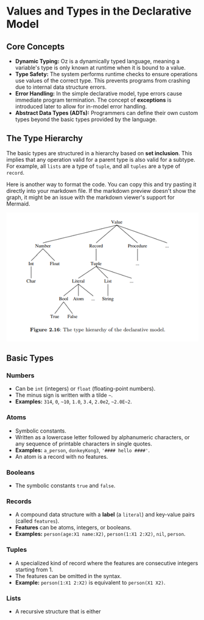 # Values and Types in the Declarative Model

## Core Concepts

* **Dynamic Typing:** Oz is a dynamically typed language, meaning a variable's type is only known at runtime when it is bound to a value.
* **Type Safety:** The system performs runtime checks to ensure operations use values of the correct type. This prevents programs from crashing due to internal data structure errors.
* **Error Handling:** In the simple declarative model, type errors cause immediate program termination. The concept of **exceptions** is introduced later to allow for in-model error handling.
* **Abstract Data Types (ADTs):** Programmers can define their own custom types beyond the basic types provided by the language.

## The Type Hierarchy

The basic types are structured in a hierarchy based on **set inclusion**. This implies that any operation valid for a parent type is also valid for a subtype. For example, all `lists` are a type of `tuple`, and all `tuples` are a type of `record`.

Here is another way to format the code. You can copy this and try pasting it directly into your markdown file. If the markdown preview doesn't show the graph, it might be an issue with the markdown viewer's support for Mermaid.


![figure2-16](../imagenes/figure2-16.PNG)


## Basic Types

### Numbers

* Can be `int` (integers) or `float` (floating-point numbers).
* The minus sign is written with a tilde `~`.
* **Examples:** `314`, `0`, `~10`, `1.0`, `3.4`, `2.0e2`, `~2.0E~2`.

### Atoms

* Symbolic constants.
* Written as a lowercase letter followed by alphanumeric characters, or any sequence of printable characters in single quotes.
* **Examples:** `a_person`, `donkeyKong3`, `'#### hello ####'`.
* An atom is a record with no features.

### Booleans

* The symbolic constants `true` and `false`.

### Records

* A compound data structure with a **label** (a `literal`) and key-value pairs (called `features`).
* **Features** can be atoms, integers, or booleans.
* **Examples:** `person(age:X1 name:X2)`, `person(1:X1 2:X2)`, `nil`, `person`.

### Tuples

* A specialized kind of record where the features are consecutive integers starting from 1.
* The features can be omitted in the syntax.
* **Example:** `person(1:X1 2:X2)` is equivalent to `person(X1 X2)`.

### Lists

* A recursive structure that is either
